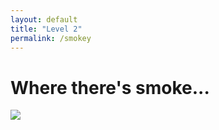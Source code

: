 ```yaml
---
layout: default
title: "Level 2"
permalink: /smokey
---
```


# Where there's smoke...

<img src="{{ site.baseurl }}assets/images/smoke.jpg" id="smoke">

<img class="clicky" src="{{ site.baseurl }}assets/images/fire.jpg" id="fire" style="opacity:0;">

<h1 style="opacity:0;" class="clicky"> There's fire!</h1>

<div style="text-align:center; opacity:0;" class="clicky" > To get to the next level, </div>

<div style="text-align:center;opacity:0;" class="clicky"> ask not who started the fire,</div>

<div style="text-align:center;opacity:0;" class="clicky"> but who didn't? </div>

<div style="text-align:center;opacity:0;" class="clicky"> Hint - Enter the answer in the URL </div>

<br>
<br>

